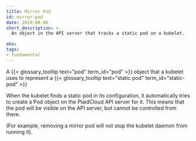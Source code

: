 ```yaml
---
title: Mirror Pod
id: mirror-pod
date: 2019-08-06
short_description: >
  An object in the API server that tracks a static pod on a kubelet.

aka: 
tags:
- fundamental
---
```

 A {{< glossary_tooltip text="pod" term_id="pod" >}} object that a kubelet uses
 to represent a {{< glossary_tooltip text="static pod" term_id="static-pod" >}}

<!--more--> 

When the kubelet finds a static pod in its configuration, it automatically tries to
create a Pod object on the PlaidCloud API server for it. This means that the pod
will be visible on the API server, but cannot be controlled from there.

(For example, removing a mirror pod will not stop the kubelet daemon from running it).
